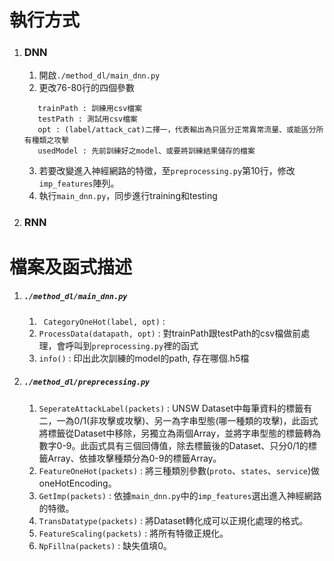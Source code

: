 
# 執行方式
1. ### DNN
    1. 開啟`./method_dl/main_dnn.py`
    2. 更改76-80行的四個參數  
    ```
       trainPath : 訓練用csv檔案
       testPath : 測試用csv檔案
       opt : (label/attack_cat)二擇一，代表輸出為只區分正常異常流量、或能區分所有種類之攻擊
       usedModel : 先前訓練好之model、或要將訓練結果儲存的檔案
    ```
    3. 若要改變進入神經網路的特徵，至`preprocessing.py`第10行，修改`imp_features`陣列。
    4. 執行`main_dnn.py`，同步進行training和testing
    
2. ### RNN
    

# 檔案及函式描述
1. ##### `./method_dl/main_dnn.py`
    1. ` CategoryOneHot(label, opt)` : 
    2. `ProcessData(datapath, opt)` : 對trainPath跟testPath的csv檔做前處理，會呼叫到`preprocessing.py`裡的函式
    3. `info()` : 印出此次訓練的model的path, 存在哪個.h5檔
    
2. ##### `./method_dl/preprecessing.py`
    1. `SeperateAttackLabel(packets)` : UNSW Dataset中每筆資料的標籤有二，一為0/1(非攻擊或攻擊)、另一為字串型態(哪一種類的攻擊)，此函式將標籤從Dataset中移除，另獨立為兩個Array，並將字串型態的標籤轉為數字0-9。此函式具有三個回傳值，除去標籤後的Dataset、只分0/1的標籤Array、依據攻擊種類分為0-9的標籤Array。
    3. `FeatureOneHot(packets)` : 將三種類別參數(`proto`、`states`、`service`)做oneHotEncoding。
    5. `GetImp(packets)` : 依據`main_dnn.py`中的`imp_features`選出進入神經網路的特徵。
    6. `TransDatatype(packets)` : 將Dataset轉化成可以正規化處理的格式。
    7. `FeatureScaling(packets)` : 將所有特徵正規化。
    8. `NpFillna(packets)` : 缺失值填0。
